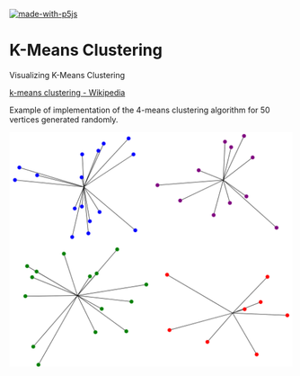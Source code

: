 [![made-with-p5js](https://img.shields.io/badge/Made_with-p5.js-ED1F5E.svg)](https://p5js.org)

# K-Means Clustering

Visualizing K-Means Clustering

[k-means clustering - Wikipedia](https://en.wikipedia.org/wiki/K-means_clustering)

Example of implementation of the 4-means clustering algorithm for 50 vertices generated randomly.

![illustration_image](illustration_image/illustration_image.png)
